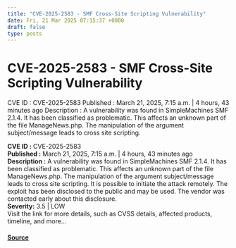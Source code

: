 ```yaml
---
title: "CVE-2025-2583 - SMF Cross-Site Scripting Vulnerability"
date: Fri, 21 Mar 2025 07:15:37 +0000
draft: false
type: posts
---
```

# CVE-2025-2583 - SMF Cross-Site Scripting Vulnerability





 CVE ID : CVE-2025-2583 Published : March 21, 2025, 7:15 a.m. | 4 hours, 43 minutes ago Description : A vulnerability was found in SimpleMachines SMF 2.1.4. It has been classified as problematic. This affects an unknown part of the file ManageNews.php. The manipulation of the argument subject/message leads to cross site scripting.

**CVE ID :** CVE-2025-2583  
**Published :** March 21, 2025, 7:15 a.m. | 4 hours, 43 minutes ago  
**Description :** A vulnerability was found in SimpleMachines SMF 2.1.4. It has been classified as problematic. This affects an unknown part of the file ManageNews.php. The manipulation of the argument subject/message leads to cross site scripting. It is possible to initiate the attack remotely. The exploit has been disclosed to the public and may be used. The vendor was contacted early about this disclosure.  
**Severity:** 3.5 | LOW  
Visit the link for more details, such as CVSS details, affected products, timeline, and more...

#### [Source](https://cvefeed.io/vuln/detail/CVE-2025-2583)

